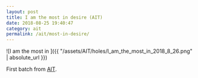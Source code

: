 ```yaml
---
layout: post
title: I am the most in desire (AIT)
date: 2018-08-25 19:40:47
category: ait
permalink: /ait/most-in-desire/ 
---
```


![I am the most in ]({{ "/assets/AIT/holes/I_am_the_most_in_2018_8_26.png" | absolute_url }})

First batch from [AIT](https://github.com/jchwenger/AIT).
